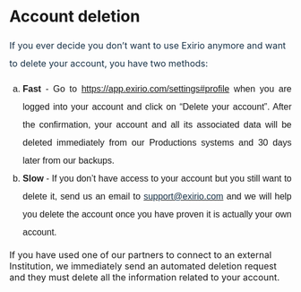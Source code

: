 # Account deletion

<p "helvetica="" -webkit-text-stroke-width:="" 0px;="" 2;="" 400;="" arial,="" data-identifyelement="486" font-style:="" font-variant-caps:="" font-variant-ligatures:="" font-weight:="" initial;="" justify;"="" letter-spacing:="" neue",="" none;="" normal;="" orphans:="" roboto,="" sans-serif;="" segoe="" style="box-sizing: border-box; margin: 0px 0px 0px 0in; font-size: 16px; line-height: 32px; word-break: normal; overflow-wrap: break-word; color: rgb(24, 50, 71); font-family: -apple-system, BlinkMacSystemFont, " text-align:="" text-decoration-color:="" text-decoration-style:="" text-decoration-thickness:="" text-indent:="" text-transform:="" ui",="" white-space:="" widows:="" word-spacing:=""><span 16px;"="" 50,="" 71);="" color:="" data-identifyelement="487" font-size:="" rgb(24,="" sans-serif;="" segoe="" style="font-family: " ui",="">If you ever decide you don’t want to use Exirio anymore and want to delete your account, you have two methods:</span></p>

<ol data-identifyelement="488" style="list-style-type: lower-alpha;"><li data-identifyelement="489" style="font-size: 16px; font-family: Calibri, sans-serif; line-height: 24pt; margin-bottom: 0cm; text-align: justify;"><span data-identifyelement="490" dir="ltr" style="font-size: 16px;"><span data-identifyelement="491" segoe="" style="font-family:" ui",sans-serif;color:#183247;"=""><strong data-identifyelement="492">Fast</strong></span> - Go to <span data-identifyelement="493" dir="ltr" style="color: rgb(24, 50, 71);"><a data-identifyelement="494" href="https://app.exirio.com/settings#profile">https://app.exirio.com/settings#profile</a></span> when you are logged into your account and click on “Delete your account”. After the confirmation, your account and all its associated data will be deleted immediately from our Productions systems and 30 days later from our backups.</span></li><li data-identifyelement="495" style="font-size: 16px; font-family: Calibri, sans-serif; line-height: 24pt; margin-bottom: 0cm; text-align: justify;"><span data-identifyelement="496" dir="ltr" style="font-size: 16px;"><span data-identifyelement="497" dir="ltr" segoe="" style="font-family:" ui",sans-serif;color:#183247;"=""><strong data-identifyelement="498">Slow</strong> -&nbsp;</span>If you don’t have access to your account but you still want to delete it, send us an email to <a data-identifyelement="499" href="mailto:support@exirio.com"><span data-identifyelement="500" style="color: rgb(24, 50, 71);">support@exirio.com</span></a> and we will help you delete the account once you have proven it is actually your own account.</span></li></ol>

<span data-identifyelement="496" dir="ltr" style="font-size: 16px;">If you have used one of our partners to connect to an external Institution, we immediately send an automated deletion request and they must delete all the information related to your account.&nbsp;</span>